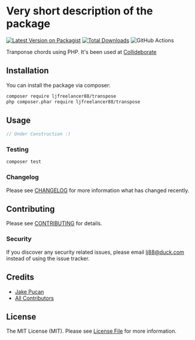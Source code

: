 # Very short description of the package

[![Latest Version on Packagist](https://img.shields.io/packagist/v/ljfreelancer88/transpose.svg?style=flat-square)](https://packagist.org/packages/ljfreelancer88/transpose)
[![Total Downloads](https://img.shields.io/packagist/dt/ljfreelancer88/transpose.svg?style=flat-square)](https://packagist.org/packages/ljfreelancer88/transpose)
![GitHub Actions](https://github.com/ljfreelancer88/transpose/actions/workflows/main.yml/badge.svg)

Tranponse chords using PHP. It's been used at [Collideborate](https://collideborate.me)

## Installation

You can install the package via composer:

```bash
composer require ljfreelancer88/transpose
php composer.phar require ljfreelancer88/transpose
```

## Usage

```php
// Under Construction :)
```

### Testing

```bash
composer test
```

### Changelog

Please see [CHANGELOG](CHANGELOG.md) for more information what has changed recently.

## Contributing

Please see [CONTRIBUTING](CONTRIBUTING.md) for details.

### Security

If you discover any security related issues, please email lj88@duck.com instead of using the issue tracker.

## Credits

-   [Jake Pucan](https://github.com/ljfreelancer88)
-   [All Contributors](../../contributors)

## License

The MIT License (MIT). Please see [License File](LICENSE.md) for more information.

